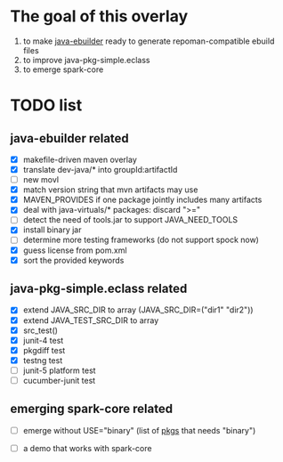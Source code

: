 
# The goal of this overlay
1. to make [java-ebuilder](https://github.com/6-6-6/java-ebuilder) ready to generate repoman-compatible ebuild files
2. to improve java-pkg-simple.eclass
3. to emerge spark-core

# TODO list
## java-ebuilder related
- [x] makefile-driven maven overlay
- [x] translate dev-java/\* into groupId:artifactId
- [ ] new movl
- [x] match version string that mvn artifacts may use
- [x] MAVEN_PROVIDES if one package jointly includes many artifacts
- [x] deal with java-virtuals/\* packages: discard ">="
- [ ] detect the need of tools.jar to support JAVA\_NEED\_TOOLS
- [x] install binary jar
- [ ] determine more testing frameworks (do not support spock now)
- [x] guess license from pom.xml
- [x] sort the provided keywords

## java-pkg-simple.eclass related
- [x] extend JAVA_SRC_DIR to array (JAVA_SRC_DIR=("dir1" "dir2"))
- [x] extend JAVA_TEST_SRC_DIR to array
- [x] src\_test()
- [x] junit-4 test
- [x] pkgdiff test
- [x] testng test
- [ ] junit-5 platform test
- [ ] cucumber-junit test

## emerging spark-core related
- [ ] emerge without USE="binary" (list of [pkgs](./pkgs-need-binary.txt) that needs "binary")
- [ ] a demo that works with spark-core

